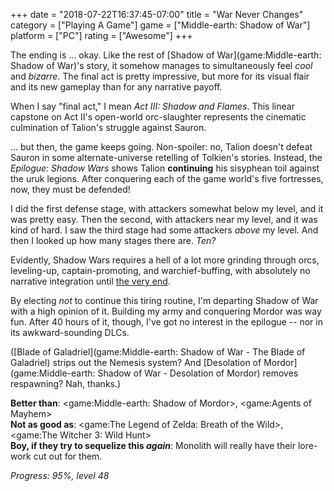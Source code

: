 +++
date = "2018-07-22T16:37:45-07:00"
title = "War Never Changes"
category = ["Playing A Game"]
game = ["Middle-earth: Shadow of War"]
platform = ["PC"]
rating = ["Awesome"]
+++

The ending is ... okay.  Like the rest of [Shadow of War](game:Middle-earth: Shadow of War)'s story, it somehow manages to simultaneously feel <i>cool</i> and <i>bizarre</i>.  The final act is pretty impressive, but more for its visual flair and its new gameplay than for any narrative payoff.

When I say "final act," I mean <i>Act III: Shadow and Flames</i>.  This linear capstone on Act II's open-world orc-slaughter represents the cinematic culmination of Talion's struggle against Sauron.

... but then, the game keeps going.  Non-spoiler: no, Talion doesn't defeat Sauron in some alternate-universe retelling of Tolkien's stories.  Instead, the <i>Epilogue: Shadow Wars</i> shows Talion <b>continuing</b> his sisyphean toil against the uruk legions.  After conquering each of the game world's five fortresses, now, they must be defended!

I did the first defense stage, with attackers somewhat below my level, and it was pretty easy.  Then the second, with attackers near my level, and it was kind of hard.  I saw the third stage had some attackers <i>above</i> my level.  And then I looked up how many stages there are.  <i>Ten?</i>

Evidently, Shadow Wars requires a hell of a lot more grinding through orcs, leveling-up, captain-promoting, and warchief-buffing, with absolutely no narrative integration until <a href="https://www.youtube.com/watch?v=nZrvUhstlMQ">the very end</a>.

By electing <i>not</i> to continue this tiring routine, I'm departing Shadow of War with a high opinion of it.  Building my army and conquering Mordor was way fun.  After 40 hours of it, though, I've got no interest in the epilogue -- nor in its awkward-sounding DLCs.

([Blade of Galadriel](game:Middle-earth: Shadow of War - The Blade of Galadriel) strips out the Nemesis system?  And [Desolation of Mordor](game:Middle-earth: Shadow of War - Desolation of Mordor) removes respawning?  Nah, thanks.)

<b>Better than</b>: <game:Middle-earth: Shadow of Mordor>, <game:Agents of Mayhem>  
<b>Not as good as</b>: <game:The Legend of Zelda: Breath of the Wild>, <game:The Witcher 3: Wild Hunt>  
<b>Boy, if they try to sequelize this <i>again</i></b>: Monolith will really have their lore-work cut out for them.

<i>Progress: 95%, level 48</i>
